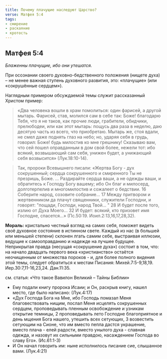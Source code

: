 ```yaml
---
title: Почему плачущие наследуют Царство?
verse: Матфея 5:4
tags: 
- смирение
- раскаяние
- кротость
---
```


## Матфея 5:4

*Блаженны плачущие, ибо они утешатся.*

При осознании своего духовно-бедственного положения (нищете духа) – не менее важная ступень духовного развития, это: «плачущие» (или «сокрушённые сердцем»).  

Наглядным примером обсуждаемой темы служит рассказанный Христом пример: 

>«Два человека вошли в храм помолиться: один фарисей, а другой мытарь.  Фарисей, став, молился сам в себе так: Боже! благодарю Тебя, что я не таков, как прочие люди, грабители, обидчики, прелюбодеи, или как этот мытарь: пощусь два раза в неделю, даю десятую часть из всего, что приобретаю.  Мытарь же, стоя вдали, не смел даже поднять глаз на небо; но, ударяя себя в грудь, говорил: Боже! будь милостив ко мне грешнику!  Сказываю вам, что сей пошел оправданным в дом свой более, нежели тот: ибо всякий, возвышающий сам себя, унижен будет, а унижающий себя возвысится» (Лук.18:10-14). 

>Так, пророки Всевышнего писали: «Жертва Богу - дух сокрушенный; сердца сокрушенного и смиренного Ты не презришь, Боже. … Раздирайте сердца ваши, а не одежды ваши, и обратитесь к Господу Богу вашему; ибо Он благ и милосерд, долготерпелив и многомилостив и сожалеет о бедствии. 16 Соберите народ, созовите собрание... 17 Между притвором и жертвенником да плачут священники, служители Господни, и говорят: "пощади, Господи, народ Твой… " 28 И будет после того, излию от Духа Моего… 32 И будет: всякий, кто призовет имя Господне, спасется…»  (Пс.50:19. Иоил.2:13,16,17,28,32). 

**Мораль:** кристально честный взгляд на самих себя, поможет видеть своё духовное состояние в истинном свете.  Каждый из нас (в большей или меньшей степени) склонен лгать самим себе, выстраивая иллюзии, ведущие  к самооправданию и надежде на лучшее будущее. Неприкрытая правда (несущая «сокрушение духа») состоит в том, что: на начало двадцать первого века «христианство» остаётся неочищенным от множества пороков  - и, для более полного видения этой темы, следует обратиться к местам Писания: Михей.7:5-9,18,19. Иер.30:7,11-16,23,24. Дан.11:35. 

см. статья: «Что такое Вавилон Великий – Тайны Библии»

- Ему подали книгу пророка Исаии; и Он, раскрыв книгу, нашел место, где было написано: (Лук.4:17)
- «Дух Господа Бога на Мне, ибо Господь помазал Меня благовествовать нищим, послал Меня исцелять сокрушенных сердцем, проповедывать пленным освобождение и узникам открытие темницы, 2 проповедывать лето Господне благоприятное и день мщения Бога нашего, утешить всех сетующих, 3 возвестить сетующим на Сионе, что им вместо пепла дастся украшение, вместо плача - елей радости, вместо унылого духа - славная одежда, и назовут их сильными правдою, насаждением Господа во славу Его». (Ис.61:1-3)
- И Он начал говорить им: ныне исполнилось писание сие, слышанное вами. (Лук.4:21)
